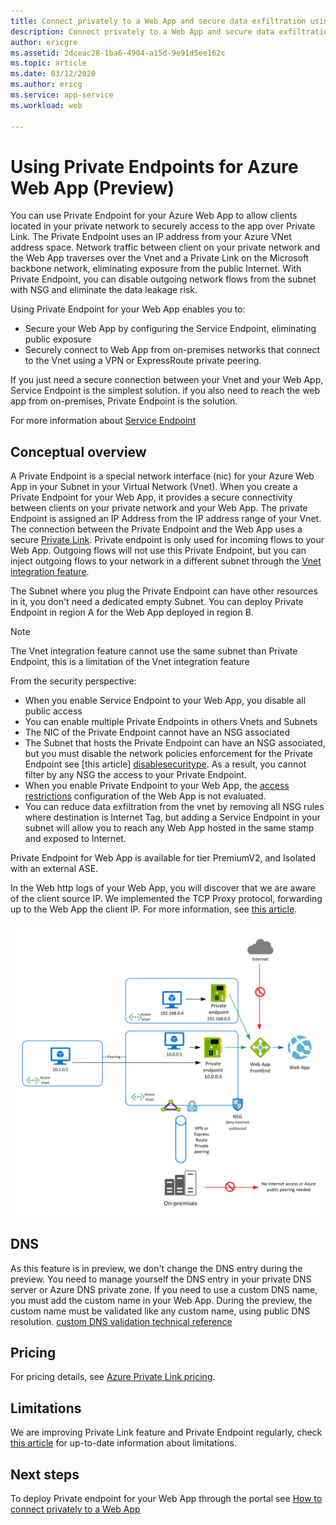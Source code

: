 ```yaml
---
title: Connect privately to a Web App and secure data exfiltration using Azure Private Endpoint
description: Connect privately to a Web App and secure data exfiltration using Azure Private Endpoint
author: ericgre
ms.assetid: 2dceac28-1ba6-4904-a15d-9e91d5ee162c
ms.topic: article
ms.date: 03/12/2020
ms.author: ericg
ms.service: app-service
ms.workload: web

---
```


# Using Private Endpoints for Azure Web App (Preview)

You can use Private Endpoint for your Azure Web App to allow clients located in your private network to securely access to the app over Private Link. The Private Endpoint uses an IP address from your Azure VNet address space. Network traffic between client on your private network and the Web App traverses over the Vnet and a Private Link on the Microsoft backbone network, eliminating exposure from the public Internet. With Private Endpoint, you can disable outgoing network flows from the subnet with NSG and eliminate the data leakage risk.

Using Private Endpoint for your Web App enables you to:

- Secure your Web App by configuring the Service Endpoint, eliminating public exposure
- Securely connect to Web App from on-premises networks that connect to the Vnet using a VPN or ExpressRoute private peering.

If you just need a secure connection between your Vnet and your Web App, Service Endpoint is the simplest solution. if you also need to reach the web app from on-premises, Private Endpoint is the solution.  

For more information about [Service Endpoint][serviceendpoint]

## Conceptual overview

A Private Endpoint is a special network interface (nic) for your Azure Web App in your Subnet in your Virtual Network (Vnet).
When you create a Private Endpoint for your Web App, it provides a secure connectivity between clients on your private network and your Web App. The private Endpoint is assigned an IP Address from the IP address range of your Vnet.
The connection between the Private Endpoint and the Web App uses a secure [Private Link][privatelink]. Private endpoint is only used for incoming flows to your Web App. Outgoing flows will not use this Private Endpoint, but you can inject outgoing flows to your network in a different subnet through the [Vnet integration feature][vnetintegrationfeature].

The Subnet where you plug the Private Endpoint can have other resources in it, you don't need a dedicated empty Subnet.
You can deploy Private Endpoint in region A for the Web App deployed in region B. 

> [!Note]
>The Vnet integration feature cannot use the same subnet than Private Endpoint, this is a limitation of the Vnet integration feature

From the security perspective:

- When you enable Service Endpoint to your Web App, you disable all public access
- You can enable multiple Private Endpoints in others Vnets and Subnets
- The NIC of the Private Endpoint cannot have an NSG associated
- The Subnet that hosts the Private Endpoint can have an NSG associated, but you must disable the network policies enforcement for the Private Endpoint see [this article] [disablesecuritype]. As a result, you cannot filter by any NSG the access to your Private Endpoint.
- When you enable Private Endpoint to your Web App, the [access restrictions][accessrestrictions] configuration of the Web App is not evaluated.
- You can reduce data exfiltration from the vnet by removing all NSG rules where destination is Internet Tag, but adding a Service Endpoint in your subnet will allow you to reach any Web App hosted in the same stamp and exposed to Internet.

Private Endpoint for Web App is available for tier PremiumV2, and Isolated with an external ASE.

In the Web http logs of your Web App, you will discover that we are aware of the client source IP. We implemented the TCP Proxy protocol, forwarding up to the Web App the client IP. For more information, see [this article][tcpproxy].

![Global overview][1]


## DNS

As this feature is in preview, we don't change the DNS entry during the preview. You need to manage yourself the DNS entry in your private DNS server or Azure DNS private zone. 
If you need to use a custom DNS name, you must add the custom name in your Web App. During the preview, the custom name must be validated like any custom name, using public DNS resolution. [custom DNS validation technical reference][dnsvalidation]

## Pricing

For pricing details, see [Azure Private Link pricing][pricing].

## Limitations

We are improving Private Link feature and Private Endpoint regularly, check [this article][pllimitations] for up-to-date information about limitations.

## Next steps

To deploy Private endpoint for your Web App through the portal see [How to connect privately to a Web App][howtoguide]


<!--Image references-->
[1]: ./media/private-endpoint/schemaglobaloverview.png

<!--Links-->
[serviceendpoint]: https://docs.microsoft.com/azure/virtual-network/virtual-network-service-endpoints-overview
[privatelink]: https://docs.microsoft.com/azure/private-link/private-link-overview
[vnetintegrationfeature]: https://docs.microsoft.com/azure/app-service/web-sites-integrate-with-vnet
[disablesecuritype]: https://docs.microsoft.com/azure/private-link/disable-private-endpoint-network-policy
[accessrestrictions]: https://docs.microsoft.com/azure/app-service/app-service-ip-restrictions
[tcpproxy]: https://docs.microsoft.com/azure/private-link/rivate-link-service-overview#getting-connection-information-using-tcp-proxy-v2
[dnsvalidation]: https://docs.microsoft.com/azure/app-service/app-service-web-tutorial-custom-domain
[pllimitations]: https://docs.microsoft.com/azure/private-link/private-endpoint-overview#limitations
[pricing]: https://azure.microsoft.com/pricing/details/private-link/
[howtoguide]: https://docs.microsoft.com/azure/private-link/create-private-endpoint-webapp-portal
